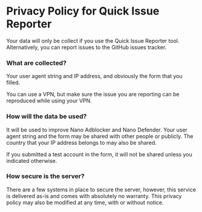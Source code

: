 # Privacy Policy for Quick Issue Reporter

Your data will only be collect if you use the Quick Issue Reporter tool.
Alternatively, you can report issues to the GitHub issues tracker.

### What are collected?

Your user agent string and IP address, and obviously the form that you filled.

You can use a VPN, but make sure the issue you are reporting can be reproduced
while using your VPN.

### How will the data be used?

It will be used to improve Nano Adblocker and Nano Defender. Your user agent
string and the form may be shared with other people or publicly. The country
that your IP address belongs to may also be shared.

If you submitted a test account in the form, it will not be shared unless you
indicated otherwise.

### How secure is the server?

There are a few systems in place to secure the server, however, this service
is delivered as-is and comes with absolutely no warranty. This privacy policy
may also be modified at any time, with or without notice.
